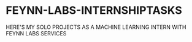 # FEYNN-LABS-INTERNSHIPTASKS
HERE'S MY SOLO PROJECTS AS A MACHINE LEARNING INTERN WITH FEYNN LABS SERVICES

